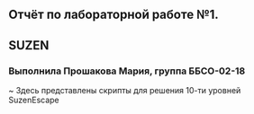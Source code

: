 ## Отчёт по лабораторной работе №1.
## SUZEN

### Выполнила Прошакова Мария, группа ББСО-02-18

~ Здесь представлены скрипты для решения 10-ти уровней SuzenEscape
